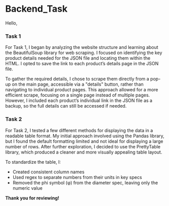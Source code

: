 # Backend_Task

Hello,

### Task 1
For Task 1, I began by analyzing the website structure and learning about the BeautifulSoup library for web scraping. I focused on identifying the key product details needed for the JSON file and locating them within the HTML. I opted to save the link to each product’s details page in the JSON file.

To gather the required details, I chose to scrape them directly from a pop-up on the main page, accessible via a "details" button, rather than navigating to individual product pages. This approach allowed for a more efficient scrape, focusing on a single page instead of multiple pages. However, I included each product’s individual link in the JSON file as a backup, so the full details can still be accessed if needed.

### Task 2
For Task 2, I tested a few different methods for displaying the data in a readable table format. My initial approach involved using the Pandas library, but I found the default formatting limited and not ideal for displaying a large number of rows. After further exploration, I decided to use the PrettyTable library, which produced a cleaner and more visually appealing table layout.

To standardize the table, I:

 - Created consistent column names
 - Used regex to separate numbers from their units in key specs
 - Removed the phi symbol (φ) from the diameter spec, leaving only the numeric value

**Thank you for reviewing!**
